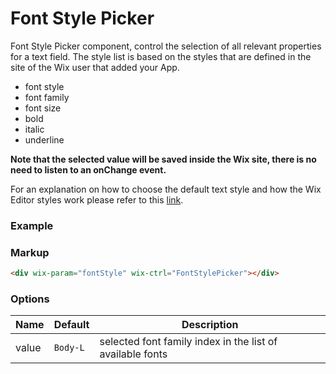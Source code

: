 # Font Style Picker
<!-- FontStylePicker -->

Font Style Picker component, control the selection of all relevant properties for a text field. The style list is based on the styles that are defined in the site of the Wix user that added your App.

- font style
- font family
- font size
- bold
- italic
- underline

**Note that the selected value will be saved inside the Wix site, there is no need to listen to an onChange event.**

For an explanation on how to choose the default text style and how the Wix Editor styles work please refer to this [link](http://dev.wix.com/docs/product/designing-your-app#wix-font-picker).

### Example

<div wix-param="fontStyle" wix-ctrl="FontStylePicker"></div>

### Markup
```html
<div wix-param="fontStyle" wix-ctrl="FontStylePicker"></div>
```

### Options

Name   | Default  | Description
-------|----------|------------
value  | `Body-L` | selected font family index in the list of available fonts